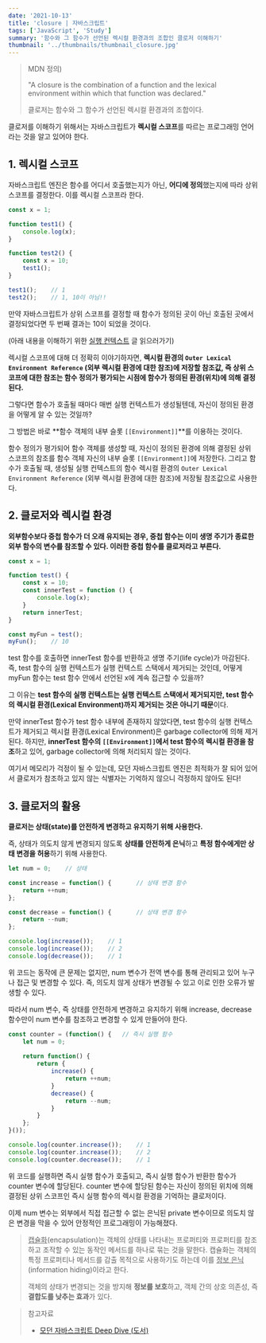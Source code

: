 ```yaml
---
date: '2021-10-13'
title: 'closure | 자바스크립트'
tags: ['JavaScript', 'Study']
summary: '함수와 그 함수가 선언된 렉시컬 환경과의 조합인 클로저 이해하기'
thumbnail: '../thumbnails/thumbnail_closure.jpg'
---
```


> MDN 정의)
>
> "A closure is the combination of a function and the lexical environment within which that function was declared." 
>
> 클로저는 함수와 그 함수가 선언된 렉시컬 환경과의 조합이다.

클로저를 이해하기 위해서는 자바스크립트가 **렉시컬 스코프**를 따르는 프로그래밍 언어라는 것을 알고 있어야 한다.



## 1. 렉시컬 스코프

자바스크립트 엔진은 함수를 어디서 호출했는지가 아닌, **어디에 정의**했는지에 따라 상위 스코프를 결정한다. 이를 렉시컬 스코프라 한다.

```js
const x = 1;

function test1() {
    console.log(x);
}

function test2() {
    const x = 10;
    test1();
}

test1();	// 1
test2();	// 1, 10이 아님!!
```

만약 자바스크립트가 상위 스코프를 결정할 때 함수가 정의된 곳이 아닌 호출된 곳에서 결정되었다면 두 번째 결과는 10이 되었을 것이다.

(아래 내용을 이해하기 위한 [실행 컨텍스트](https://kanghyun.netlify.app/blog/2021-10-11/execution-context) 글 읽으러가기)

렉시컬 스코프에 대해 더 정확히 이야기하자면, **렉시컬 환경의 `Outer Lexical Environment Reference` (외부 렉시컬 환경에 대한 참조)에 저장할 참조값, 즉 상위 스코프에 대한 참조는 함수 정의가 평가되는 시점에 함수가 정의된 환경(위치)에 의해 결정된다.**



그렇다면 함수가 호출될 때마다 매번 실행 컨텍스트가 생성될텐데, 자신이 정의된 환경을 어떻게 알 수 있는 것일까?

그 방법은 바로 **함수 객체의 내부 슬롯 `[[Environment]]`**를 이용하는 것이다. 

함수 정의가 평가되어 함수 객체를 생성할 때, 자신이 정의된 환경에 의해 결정된 상위 스코프의 참조를 함수 객체 자신의 내부 슬롯 `[[Environment]]`에 저장한다. 그리고 함수가 호출될 때, 생성될 실행 컨텍스트의 함수 렉시컬 환경의 `Outer Lexical Environment Reference` (외부 렉시컬 환경에 대한 참조)에 저장될 참조값으로 사용한다.



## 2. 클로저와 렉시컬 환경

**외부함수보다 중첩 함수가 더 오래 유지되는 경우, 중첩 함수는 이미 생명 주기가 종료한 외부 함수의 변수를 참조할 수 있다. 이러한 중첩 함수를 클로저라고 부른다.**

```js
const x = 1;

function test() {
	const x = 10;
    const innerTest = function () {
        console.log(x);
    }
    return innerTest;
}

const myFun = test();
myFun();	// 10
```

test 함수를 호출하면 innerTest 함수를 반환하고 생명 주기(life cycle)가 마감된다. 즉, test 함수의 실행 컨텍스트가 실행 컨텍스트 스택에서 제거되는 것인데, 어떻게 myFun 함수는 test 함수 안에서 선언된 x에 계속 접근할 수 있을까?

그 이유는 **test 함수의 실행 컨텍스트는 실행 컨텍스트 스택에서 제거되지만, test 함수의 렉시컬 환경(Lexical Environment)까지 제거되는 것은 아니기 때문**이다.

만약 innerTest 함수가 test 함수 내부에 존재하지 않았다면, test 함수의 실행 컨텍스트가 제거되고 렉시컬 환경(Lexical Environment)은 garbage collector에 의해 제거된다. 하지만, **innerTest 함수의 `[[Environment]]`에서 test 함수의 렉시컬 환경을 참조**하고 있어, garbage collector에 의해 처리되지 않는 것이다.

여기서 메모리가 걱정이 될 수 있는데, 모던 자바스크립트 엔진은 최적화가 잘 되어 있어서 클로저가 참조하고 있지 않는 식별자는 기억하지 않으니 걱정하지 않아도 된다!



## 3. 클로저의 활용

**클로저는 상태(state)를 안전하게 변경하고 유지하기 위해 사용한다.**

즉, 상태가 의도치 않게 변경되지 않도록 **상태를 안전하게 은닉**하고 **특정 함수에게만 상태 변경을 허용**하기 위해 사용한다.



```js
let num = 0;	// 상태

const increase = function() {		// 상태 변경 함수
    return ++num;
};

const decrease = function() {		// 상태 변경 함수
    return --num;
};

console.log(increase());	// 1
console.log(increase());	// 2
console.log(decrease());	// 1
```

위 코드는 동작에 큰 문제는 없지만, num 변수가 전역 변수를 통해 관리되고 있어 누구나 접근 및 변경할 수 있다. 즉, 의도치 않게 상태가 변경될 수 있고 이로 인한 오류가 발생할 수 있다.

따라서 num 변수, 즉 상태를 안전하게 변경하고 유지하기 위해 increase, decrease 함수만이 num 변수를 참조하고 변경할 수 있게 만들어야 한다.

```js
const counter = (function() {	// 즉시 실행 함수
    let num = 0;
    
    return function() {
        return {
        	increase() {
                return ++num;
            }
            decrease() {
                return --num;
            }
        }
    };
}());

console.log(counter.increase());	// 1
console.log(counter.increase());	// 2
console.log(counter.decrease());	// 1
```

위 코드를 실행하면 즉시 실행 함수가 호출되고, 즉시 실행 함수가 반환한 함수가 counter 변수에 할당된다. counter 변수에 할당된 함수는 자신이 정의된 위치에 의해 결정된 상위 스코프인 즉시 실행 함수의 렉시컬 환경을 기억하는 클로저이다.

이제 num 변수는 외부에서 직접 접근할 수 없는 은닉된 private 변수이므로 의도치 않은 변경을 막을 수 있어 안정적인 프로그래밍이 가능해졌다.



> <u>캡슐화</u>(encapsulation)는 객체의 상태를 나타내는 프로퍼티와 프로퍼티를 참조하고 조작할 수 있는 동작인 메서드를 하나로 묶는 것을 말한다. 캡슐화는 객체의 특정 프로퍼티나 메서드를 감출 목적으로 사용하기도 하는데 이를 <u>정보 은닉</u>(information hiding)이라고 한다.
>
> 객체의 상태가 변경되는 것을 방지해 **정보를 보호**하고, 객체 간의 상호 의존성, 즉 **결합도를 낮추는 효과**가 있다.





> 참고자료
>
> - [모던 자바스크립트 Deep Dive (도서)](http://www.yes24.com/Product/Goods/92742567)

